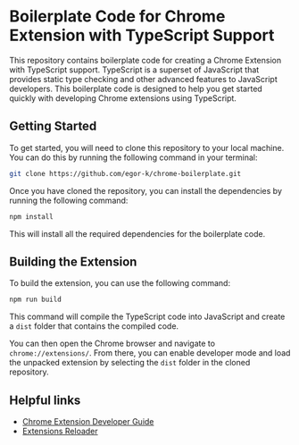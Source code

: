 # Boilerplate Code for Chrome Extension with TypeScript Support

This repository contains boilerplate code for creating a Chrome Extension with TypeScript support. TypeScript is a superset of JavaScript that provides static type checking and other advanced features to JavaScript developers. This boilerplate code is designed to help you get started quickly with developing Chrome extensions using TypeScript.

## Getting Started

To get started, you will need to clone this repository to your local machine. You can do this by running the following command in your terminal:

```bash
git clone https://github.com/egor-k/chrome-boilerplate.git
```

Once you have cloned the repository, you can install the dependencies by running the following command:

```bash
npm install
```

This will install all the required dependencies for the boilerplate code.


## Building the Extension

To build the extension, you can use the following command:

```bash
npm run build
```

This command will compile the TypeScript code into JavaScript and create a `dist` folder that contains the compiled code. 

You can then open the Chrome browser and navigate to `chrome://extensions/`. From there, you can enable developer mode and load the unpacked extension by selecting the `dist` folder in the cloned repository.

## Helpful links

- [Chrome Extension Developer Guide](https://developer.chrome.com/docs/extensions/mv3/)
- [Extensions Reloader](https://chrome.google.com/webstore/detail/extensions-reloader/fimgfedafeadlieiabdeeaodndnlbhid)